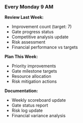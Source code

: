 ### Every Monday 9 AM

**Review Last Week:**

- Improvement count (target: 7)
- Gate progress status
- Competitive analysis update
- Risk assessment
- Financial performance vs targets

**Plan This Week:**

- Priority improvements
- Gate milestone targets
- Resource allocation
- Risk mitigation actions

**Documentation:**

- Weekly scoreboard update
- Gate status report
- Risk log update
- Financial variance analysis

